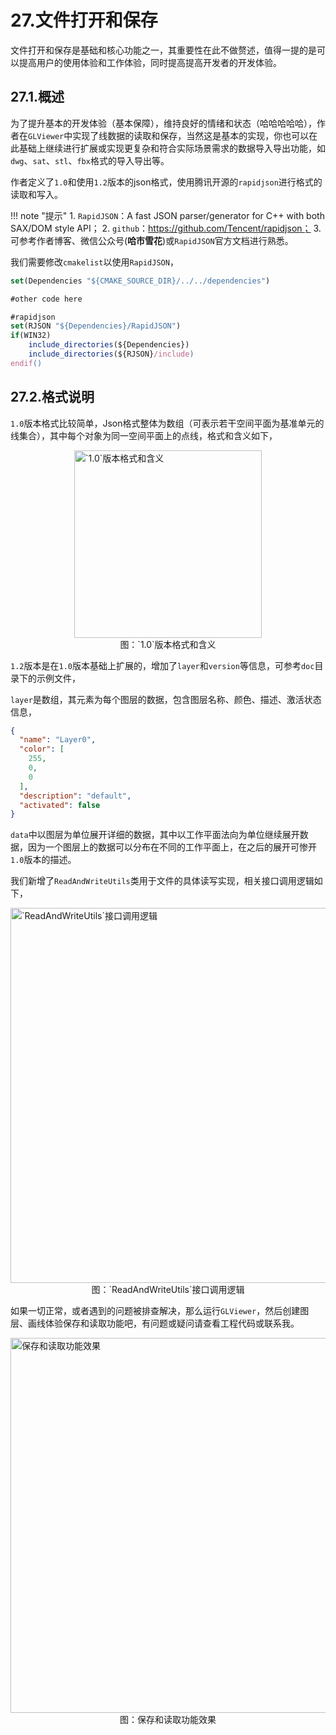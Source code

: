 # 27.文件打开和保存
文件打开和保存是基础和核心功能之一，其重要性在此不做赘述，值得一提的是可以提高用户的使用体验和工作体验，同时提高提高开发者的开发体验。

## 27.1.概述
为了提升基本的开发体验（基本保障），维持良好的情绪和状态（哈哈哈哈哈），作者在`GLViewer`中实现了线数据的读取和保存，当然这是基本的实现，你也可以在此基础上继续进行扩展或实现更复杂和符合实际场景需求的数据导入导出功能，如`dwg`、`sat`、`stl`、`fbx`格式的导入导出等。

作者定义了`1.0`和使用`1.2`版本的json格式，使用腾讯开源的`rapidjson`进行格式的读取和写入。

!!! note "提示"
    1. `RapidJSON`：A fast JSON parser/generator for C++ with both SAX/DOM style API；
    2. `github`：https://github.com/Tencent/rapidjson；
    3. 可参考作者博客、微信公众号(**哈市雪花**)或`RapidJSON`官方文档进行熟悉。

我们需要修改`cmakelist`以使用`RapidJSON`，

```js
set(Dependencies "${CMAKE_SOURCE_DIR}/../../dependencies")

#other code here

#rapidjson
set(RJSON "${Dependencies}/RapidJSON")
if(WIN32)
    include_directories(${Dependencies})
    include_directories(${RJSON}/include)
endif()
```

## 27.2.格式说明
`1.0`版本格式比较简单，Json格式整体为数组（可表示若干空间平面为基准单元的线集合），其中每个对象为同一空间平面上的点线，格式和含义如下，

<img src="../img/cad/image-93.png" alt="`1.0`版本格式和含义" width="300" align="middle" style="display: block; margin-left: auto; margin-right: auto;"/>
<figcaption style="text-align: center;">图：`1.0`版本格式和含义</figcaption>

`1.2`版本是在`1.0`版本基础上扩展的，增加了`layer`和`version`等信息，可参考`doc`目录下的示例文件，

`layer`是数组，其元素为每个图层的数据，包含图层名称、颜色、描述、激活状态信息，

```json
{
  "name": "Layer0",
  "color": [
    255,
    0,
    0
  ],
  "description": "default",
  "activated": false
}
```

`data`中以图层为单位展开详细的数据，其中以工作平面法向为单位继续展开数据，因为一个图层上的数据可以分布在不同的工作平面上，在之后的展开可惨开`1.0`版本的描述。

我们新增了`ReadAndWriteUtils`类用于文件的具体读写实现，相关接口调用逻辑如下，

<img src="../img/cad/image-94.png" alt="`ReadAndWriteUtils`接口调用逻辑" width="600" align="middle" style="display: block; margin-left: auto; margin-right: auto;"/>
<figcaption style="text-align: center;">图：`ReadAndWriteUtils`接口调用逻辑</figcaption>

如果一切正常，或者遇到的问题被排查解决，那么运行`GLViewer`，然后创建图层、画线体验保存和读取功能吧，有问题或疑问请查看工程代码或联系我。

<img src="../img/cad/image-92.png" alt="保存和读取功能效果" width="600" align="middle" style="display: block; margin-left: auto; margin-right: auto;"/>
<figcaption style="text-align: center;">图：保存和读取功能效果</figcaption>
